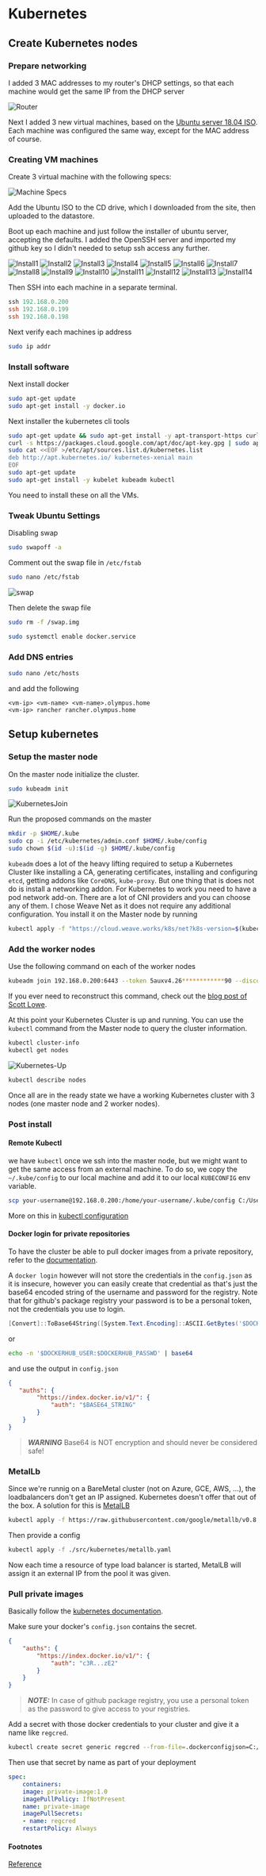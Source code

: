 # Kubernetes

## Create Kubernetes nodes

### Prepare networking

I added 3 MAC addresses to my router's DHCP settings, so that each machine would get the same IP from the DHCP server

![Router](./images/Router.png)

Next I added 3 new virtual machines, based on the [Ubuntu server 18.04 ISO]( http://releases.ubuntu.com/18.04/ ). Each machine was configured the same way, except for the MAC address of course.

### Creating VM machines

Create 3 virtual machine with the following specs:

![Machine Specs](./images/Machine_Specs.png)

Add the Ubuntu ISO to the CD drive, which I downloaded from the site, then uploaded to the datastore.

Boot up each machine and just follow the installer of ubuntu server, accepting the defaults. I added the OpenSSH server and imported my github key so I didn't needed to setup ssh access any further.

![Install1](./images/Install1.png)
![Install2](./images/Install2.png)
![Install3](./images/Install3.png)
![Install4](./images/Install4.png)
![Install5](./images/Install5.png)
![Install6](./images/Install6.png)
![Install7](./images/Install7.png)
![Install8](./images/Install8.png)
![Install9](./images/Install9.png)
![Install10](./images/Install10.png)
![Install11](./images/Install11.png)
![Install12](./images/Install12.png)
![Install13](./images/Install13.png)
![Install14](./images/Install14.png)

Then SSH into each machine in a separate terminal.

```powershell
ssh 192.168.0.200
ssh 192.168.0.199
ssh 192.168.0.198
```

Next verify each machines ip address

```bash
sudo ip addr
```

### Install software

Next install docker

```bash
sudo apt-get update
sudo apt-get install -y docker.io
```

Next installer the kubernetes cli tools

```bash
sudo apt-get update && sudo apt-get install -y apt-transport-https curl
curl -s https://packages.cloud.google.com/apt/doc/apt-key.gpg | sudo apt-key add -
sudo cat <<EOF >/etc/apt/sources.list.d/kubernetes.list
deb http://apt.kubernetes.io/ kubernetes-xenial main
EOF
sudo apt-get update
sudo apt-get install -y kubelet kubeadm kubectl
```

 You need to install these on all the VMs.

### Tweak Ubuntu Settings

Disabling swap

```bash
sudo swapoff -a
```

Comment out the swap file in `/etc/fstab`

```bash
sudo nano /etc/fstab
```

![swap](./images/swap.png)

Then delete the swap file

```bash
sudo rm -f /swap.img
```

```bash
sudo systemctl enable docker.service
```

### Add DNS entries

```bash
sudo nano /etc/hosts
```

and add the following

```hosts
<vm-ip> <vm-name> <vm-name>.olympus.home
<vm-ip> rancher rancher.olympus.home
```

## Setup kubernetes

### Setup the master node

On the master node initialize the cluster.

```bash
sudo kubeadm init
```

![KubernetesJoin]( ./images/Kubernetes_Join.png)

Run the proposed commands on the master

```bash
mkdir -p $HOME/.kube
sudo cp -i /etc/kubernetes/admin.conf $HOME/.kube/config
sudo chown $(id -u):$(id -g) $HOME/.kube/config
```

`kubeadm` does a lot of the heavy lifting required to setup a Kubernetes Cluster like installing a CA, generating certificates, installing and configuring `etcd`, getting addons like `CoreDNS`, `kube-proxy`. But one thing that is does not do is install a networking addon. For Kubernetes to work you need to have a pod network add-on. There are a lot of CNI providers and you can choose any of them. I chose Weave Net as it does not require any additional configuration. You install it on the Master node by running

```bash
kubectl apply -f "https://cloud.weave.works/k8s/net?k8s-version=$(kubectl version | base64 | tr -d '\n')"
```

### Add the worker nodes

Use the following command on each of the worker nodes

```bash
kubeadm join 192.168.0.200:6443 --token 5auxv4.26************90 --discovery-token-ca-cert-hash sha256:01e5ef2c************************************************6a4ff89564
```

If you ever need to reconstruct this command, check out the [blog post of Scott Lowe]( https://blog.scottlowe.org/2019/08/15/reconstructing-the-join-command-for-kubeadm/ ).

At this point your Kubernetes Cluster is up and running. You can use the `kubectl` command from the Master node to query the cluster information.

```bash
kubectl cluster-info
kubectl get nodes
```

![Kubernetes-Up](./images/Kubernetes-Up.png)

```bash
kubectl describe nodes
```

Once all are in the ready state we have a working Kubernetes cluster with 3 nodes (one master node and 2 worker nodes).

### Post install

#### Remote Kubectl

we have `kubectl` once we ssh into the master node, but we might want to get the same access from an external machine. To do so, we copy the `~/.kube/config` to our local machine and add it to our local `KUBECONFIG` env variable.

```bash
scp your-username@192.168.0.200:/home/your-username/.kube/config C:/Users/your-username/.kube/config-esxi-kubernetes
```

More on this in [kubectl configuration](./kubectl.md)

#### Docker login for private repositories

To have the cluster be able to pull docker images from a private repository, refer to the [documentation]( https://kubernetes.io/docs/tasks/configure-pod-container/pull-image-private-registry/#registry-secret-existing-credentials ).

A `docker login` however will not store the credentials in the `config.json` as it is insecure, however you can easily create that credential as that's just the base64 encoded string of the username and password for the registry. Note that for github's package registry your password is to be a personal token, not the credentials you use to login.

```powershell
[Convert]::ToBase64String([System.Text.Encoding]::ASCII.GetBytes('$DOCKERHUB_USER:$DOCKERHUB_PASSWORD'))
```

or

```bash
echo -n '$DOCKERHUB_USER:$DOCKERHUB_PASSWD' | base64
```

and use the output in `config.json`

```json
{
   "auths": {
        "https://index.docker.io/v1/": {
            "auth": "$BASE64_STRING"
        }
    }
}
```

> **_WARNING_** Base64 is NOT encryption and should never be considered safe!

### MetalLb

Since we're runnig on a BareMetal cluster (not on Azure, GCE, AWS, ...), the loadbalancers don't get an IP assigned. Kubernetes doesn't offer that out of the box. A solution for this is [MetalLB](https://metallb.universe.tf/installation/)

```bash
kubectl apply -f https://raw.githubusercontent.com/google/metallb/v0.8.3/manifests/metallb.yaml
```

Then provide a config

```bash
kubectl apply -f ./src/kubernetes/metallb.yaml
```

Now each time a resource of type load balancer is started, MetalLB will assign it an external IP from the pool it was given.

### Pull private images

Basically follow the [kubernetes documentation](https://kubernetes.io/docs/tasks/configure-pod-container/pull-image-private-registry/).

Make sure your docker's `config.json` contains the secret.

```json
{
    "auths": {
        "https://index.docker.io/v1/": {
            "auth": "c3R...zE2"
        }
    }
}
```

> **_NOTE:_**  In case of github package registry, you use a personal token as the password to give access to your registries.

Add a secret with those docker credentials to your cluster and give it a name like `regcred`.

```bash
kubectl create secret generic regcred --from-file=.dockerconfigjson=C:/Users/<username>/.docker/config.json --type=kubernetes.io/dockerconfigjson
```

Then use that secret by name as part of your deployment

```yaml
spec:
    containers:
    image: private-image:1.0
    imagePullPolicy: IfNotPresent
    name: private-image
    imagePullSecrets:
    - name: regcred
    restartPolicy: Always
```

#### Footnotes

[Reference](http://vijayshinva.github.io/kubernetes/2018/07/28/setting-up-a-kubernetes-cluster-on-a-windows-laptop-using-hyper-v.html)

